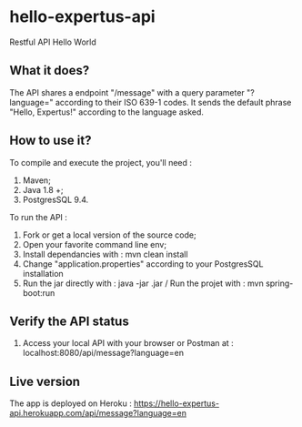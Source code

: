 # hello-expertus-api
Restful API Hello World

## What it does?

The API shares a endpoint "/message" with a query parameter "?language=" according to their ISO 639-1 codes. It sends the default phrase "Hello, Expertus!" according to the language asked.

## How to use it?

To compile and execute the project, you'll need :

1. Maven;
2. Java 1.8 +;
3. PostgresSQL 9.4.

To run the API : 

1. Fork or get a local version of the source code;
2. Open your favorite command line env;
3. Install dependancies with : mvn clean install
4. Change "application.properties" according to your PostgresSQL installation
5. Run the jar directly with : java -jar <the-jar-name>.jar / Run the projet with : mvn spring-boot:run

## Verify the API status

1. Access your local API with your browser or Postman at : localhost:8080/api/message?language=en

## Live version

The app is deployed on Heroku : https://hello-expertus-api.herokuapp.com/api/message?language=en
